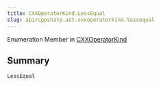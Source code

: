 ```yaml
---
title: CXXOperatorKind.LessEqual
slug: api/cppsharp.ast.cxxoperatorkind.lessequal
---
```

Enumeration Member in [CXXOperatorKind](/api/cppsharp/ast/cxxoperatorkind)

## Summary



```csharp
LessEqual
```

